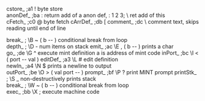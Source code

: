 cstore_     ;a1     \!  byte store     
anonDef_    ;ba     \:  return add of a anon def, \: 1 2 3;    \\ ret add of this                
cFetch_     ;c0     \@  byte fetch
cArrDef_    ;db     \[
comment_    ;dc     \\  comment text, skips reading until end of line

break_      ;       \B \~ ( b -- ) conditional break from loop            
depth_      ;       \D \-  num items on stack
emit_       ;ac     \E \,  ( b -- ) prints a char              
go_         ;de     \G \^  execute mint definition a is address of mint code
inPort_     ;bc     \I \<  ( port -- val )
editDef_    ;a3     \L \#  edit definition 				
newln_      ;a4     \N \$  prints a newline to output	
outPort_    ;be     \O \>  ( val port -- )
prompt_     ;bf     \P \?  print MINT prompt
printStk_   ;       \S \_  non-destructively prints stack       
break_      ;       \W \~ ( b -- ) conditional break from loop            
exec_       ;bb     \X \;  execute machine code              